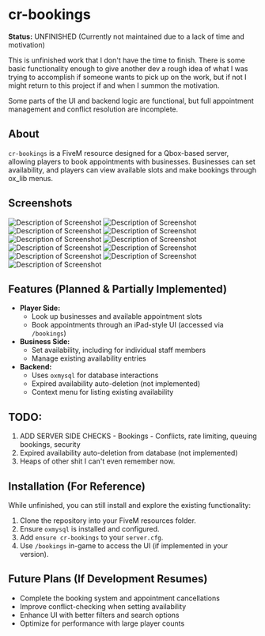 # cr-bookings

**Status:** UNFINISHED (Currently not maintained due to a lack of time and motivation)

This is unfinished work that I don't have the time to finish. There is some basic functionality enough to give another dev a rough idea of what I was trying to accomplish if someone wants to pick up on the work, but if not I might return to this project if and when I summon the motivation.

Some parts of the UI and backend logic are functional, but full appointment management and conflict resolution are incomplete.

## About
`cr-bookings` is a FiveM resource designed for a Qbox-based server, allowing players to book appointments with businesses. Businesses can set availability, and players can view available slots and make bookings through ox_lib menus.

## Screenshots

![Description of Screenshot](https://media.discordapp.net/attachments/1345077146728665280/1345077146980454471/image.png?ex=67e77d76&is=67e62bf6&hm=eb3a160c3a136b116de74b41f2393e57bba2614ed1d8c1193fd0990fe593db22&=&format=webp&quality=lossless)
![Description of Screenshot](https://media.discordapp.net/attachments/1345077146728665280/1345077147286372382/image.png?ex=67e77d76&is=67e62bf6&hm=6aca1d2685ec27600998b5f143b0c37e6c2c80b5f181d0c50f0462d92d3bb41d&=&format=webp&quality=lossless)
![Description of Screenshot](https://media.discordapp.net/attachments/1345077146728665280/1345077147575914606/image.png?ex=67e77d76&is=67e62bf6&hm=059e65f38b5a4038437f0507a4faf06e5d0e58bd79b61afab8a229110f5c46d1&=&format=webp&quality=lossless)
![Description of Screenshot](https://media.discordapp.net/attachments/1345077146728665280/1345077147873841162/image.png?ex=67e77d76&is=67e62bf6&hm=0f96bedef2edfc92332fa867c73fcdd4c46c661c13ddbcc941cf2ed41a010cc0&=&format=webp&quality=lossless)
![Description of Screenshot](https://media.discordapp.net/attachments/1345077146728665280/1345077148146204766/image.png?ex=67e77d76&is=67e62bf6&hm=7253bc34a0f987710e62f49b18234d8b536b1da8e4510d1da9d31358d88805ec&=&format=webp&quality=lossless)
![Description of Screenshot](https://media.discordapp.net/attachments/1345077146728665280/1345077148410581024/image.png?ex=67e77d76&is=67e62bf6&hm=31484475823340e3927fee67d3a3917be10b0f8f90b8fe20cda9d62c791c2ef9&=&format=webp&quality=lossless)
![Description of Screenshot](https://media.discordapp.net/attachments/1345077146728665280/1345077148700119102/image.png?ex=67e77d76&is=67e62bf6&hm=20347f8e546045b07ae702ec87b6d37f83b8fcd8426827e5d915ecb52b75795b&=&format=webp&quality=lossless)
![Description of Screenshot](https://media.discordapp.net/attachments/1345077146728665280/1345077148980871322/image.png?ex=67e77d76&is=67e62bf6&hm=2e0ad3fd518416ee6ce59aa20619f0009bf365adf156d6ddeb73d585d1dd675c&=&format=webp&quality=lossless)
![Description of Screenshot](https://media.discordapp.net/attachments/1345077146728665280/1345077149228470323/image.png?ex=67e77d76&is=67e62bf6&hm=f55d123b84857f7dbd8a1a88d5220d471d21fd31320c5ff4a71748eb76f14466&=&format=webp&quality=lossless)
![Description of Screenshot](https://media.discordapp.net/attachments/1345077146728665280/1345077148146204766/image.png?ex=67e77d76&is=67e62bf6&hm=7253bc34a0f987710e62f49b18234d8b536b1da8e4510d1da9d31358d88805ec&=&format=webp&quality=lossless)
![Description of Screenshot](https://media.discordapp.net/attachments/1345077146728665280/1345077149538979981/image.png?ex=67e77d76&is=67e62bf6&hm=27c55695bef23cb21a37fe8d0a411f4631fb93461827d28d2b182de749d0e778&=&format=webp&quality=lossless&width=308&height=856)


## Features (Planned & Partially Implemented)
- **Player Side:**
  - Look up businesses and available appointment slots
  - Book appointments through an iPad-style UI (accessed via `/bookings`)
- **Business Side:**
  - Set availability, including for individual staff members
  - Manage existing availability entries
- **Backend:**
  - Uses `oxmysql` for database interactions
  - Expired availability auto-deletion (not implemented)
  - Context menu for listing existing availability

## TODO:

1. ADD SERVER SIDE CHECKS - Bookings - Conflicts, rate limiting, queuing bookings, security
2. Expired availability auto-deletion from database (not implemented)
3. Heaps of other shit I can't even remember now.


## Installation (For Reference)
While unfinished, you can still install and explore the existing functionality:
1. Clone the repository into your FiveM resources folder.
2. Ensure `oxmysql` is installed and configured.
3. Add `ensure cr-bookings` to your `server.cfg`.
4. Use `/bookings` in-game to access the UI (if implemented in your version).

## Future Plans (If Development Resumes)
- Complete the booking system and appointment cancellations
- Improve conflict-checking when setting availability
- Enhance UI with better filters and search options
- Optimize for performance with large player counts

